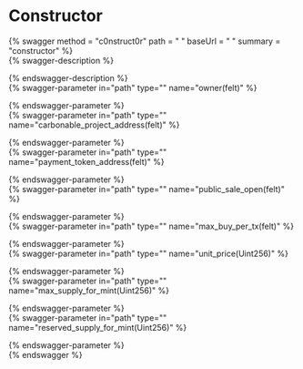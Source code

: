 
Constructor
===========
  
{% swagger method = "c0nstruct0r" path = " " baseUrl = " " summary = "constructor" %}  
{% swagger-description %}  
  
{% endswagger-description %}  
{% swagger-parameter in="path" type="" name="owner(felt)" %}  
  
{% endswagger-parameter %}  
{% swagger-parameter in="path" type="" name="carbonable_project_address(felt)" %}  
  
{% endswagger-parameter %}  
{% swagger-parameter in="path" type="" name="payment_token_address(felt)" %}  
  
{% endswagger-parameter %}  
{% swagger-parameter in="path" type="" name="public_sale_open(felt)" %}  
  
{% endswagger-parameter %}  
{% swagger-parameter in="path" type="" name="max_buy_per_tx(felt)" %}  
  
{% endswagger-parameter %}  
{% swagger-parameter in="path" type="" name="unit_price(Uint256)" %}  
  
{% endswagger-parameter %}  
{% swagger-parameter in="path" type="" name="max_supply_for_mint(Uint256)" %}  
  
{% endswagger-parameter %}  
{% swagger-parameter in="path" type="" name="reserved_supply_for_mint(Uint256)" %}  
  
{% endswagger-parameter %}  
{% endswagger %}
